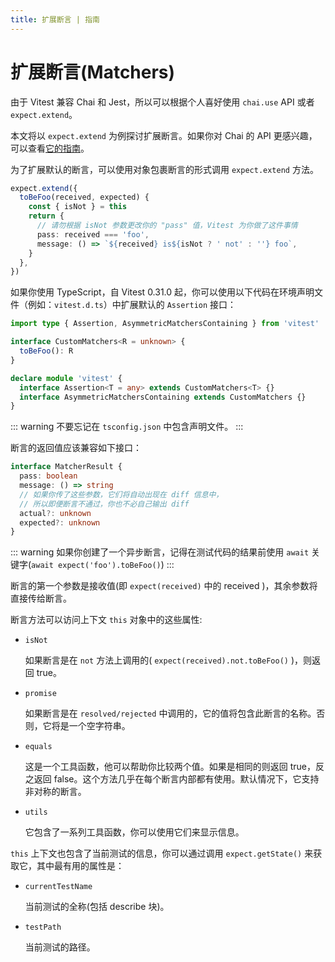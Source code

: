 ```yaml
---
title: 扩展断言 | 指南
---
```


# 扩展断言(Matchers)

由于 Vitest 兼容 Chai 和 Jest，所以可以根据个人喜好使用 `chai.use` API 或者 `expect.extend`。

本文将以 `expect.extend` 为例探讨扩展断言。如果你对 Chai 的 API 更感兴趣，可以查看[它的指南](https://www.chaijs.com/guide/plugins/)。

为了扩展默认的断言，可以使用对象包裹断言的形式调用 `expect.extend` 方法。

```ts
expect.extend({
  toBeFoo(received, expected) {
    const { isNot } = this
    return {
      // 请勿根据 isNot 参数更改你的 "pass" 值，Vitest 为你做了这件事情
      pass: received === 'foo',
      message: () => `${received} is${isNot ? ' not' : ''} foo`,
    }
  },
})
```

如果你使用 TypeScript，自 Vitest 0.31.0 起，你可以使用以下代码在环境声明文件（例如：`vitest.d.ts`）中扩展默认的 `Assertion` 接口：

```ts
import type { Assertion, AsymmetricMatchersContaining } from 'vitest'

interface CustomMatchers<R = unknown> {
  toBeFoo(): R
}

declare module 'vitest' {
  interface Assertion<T = any> extends CustomMatchers<T> {}
  interface AsymmetricMatchersContaining extends CustomMatchers {}
}
```

::: warning
不要忘记在 `tsconfig.json` 中包含声明文件。
:::

断言的返回值应该兼容如下接口：

```ts
interface MatcherResult {
  pass: boolean
  message: () => string
  // 如果你传了这些参数，它们将自动出现在 diff 信息中，
  // 所以即便断言不通过，你也不必自己输出 diff
  actual?: unknown
  expected?: unknown
}
```

::: warning
如果你创建了一个异步断言，记得在测试代码的结果前使用 `await` 关键字(`await expect('foo').toBeFoo()`)
:::

断言的第一个参数是接收值(即 `expect(received)` 中的 received )，其余参数将直接传给断言。

断言方法可以访问上下文 `this` 对象中的这些属性:

- `isNot`

  如果断言是在 `not` 方法上调用的( `expect(received).not.toBeFoo()` )，则返回 true。

- `promise`

  如果断言是在 `resolved/rejected` 中调用的，它的值将包含此断言的名称。否则，它将是一个空字符串。

- `equals`

  这是一个工具函数，他可以帮助你比较两个值。如果是相同的则返回 true，反之返回 false。这个方法几乎在每个断言内部都有使用。默认情况下，它支持非对称的断言。

- `utils`

  它包含了一系列工具函数，你可以使用它们来显示信息。

`this` 上下文也包含了当前测试的信息，你可以通过调用 `expect.getState()` 来获取它，其中最有用的属性是：

- `currentTestName`

  当前测试的全称(包括 describe 块)。

- `testPath`

  当前测试的路径。
